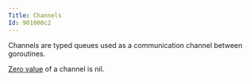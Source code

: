 ```yaml
---
Title: Channels
Id: 901000c2
---
```

Channels are typed queues used as a communication channel between goroutines.

[Zero value](a-6069) of a channel is nil.
